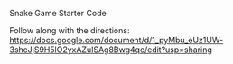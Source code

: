 Snake Game Starter Code

Follow along with the directions: https://docs.google.com/document/d/1_pyMbu_eUz1UW-3shcJjS9H5lO2yxAZuISAg8Bwg4qc/edit?usp=sharing
